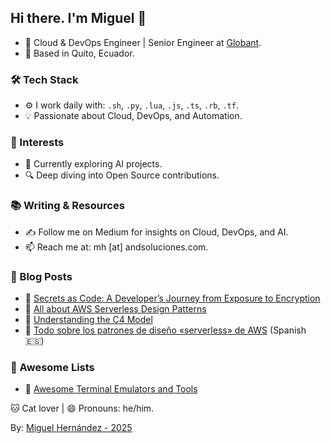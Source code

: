 ## Hi there. I'm Miguel 👋
- 🚀 Cloud & DevOps Engineer | Senior Engineer at [Globant](https://www.globant.com/).
- 📍 Based in Quito, Ecuador.
### 🛠️ Tech Stack
- ⚙️ I work daily with: `.sh`, `.py`, `.lua`, `.js`, `.ts`, `.rb`, `.tf`.
- 💡 Passionate about Cloud, DevOps, and Automation.
### 🌱 Interests
- 🤖 Currently exploring AI projects.
- 🔍 Deep diving into Open Source contributions.
### 📚 Writing & Resources
- ✍️ Follow me on Medium for insights on Cloud, DevOps, and AI.
- 📫 Reach me at: mh [at] andsoluciones.com.
### 📝 Blog Posts
- 📙 [Secrets as Code: A Developer’s Journey from Exposure to Encryption](https://medium.com/globant/secrets-as-code-a-developers-journey-from-exposure-to-encryption-4bb2c378a27c)
- 📙 [All about AWS Serverless Design Patterns](https://medium.com/globant/all-about-aws-serverless-design-patterns-885106882e5f)
- 📘 [Understanding the C4 Model](https://medium.com/globant/understanding-the-c4-model-64dceb60fe73)
- 📘 [Todo sobre los patrones de diseño «serverless» de AWS](https://medium.com/@mhernandezve/todo-sobre-los-patrones-de-dise%C3%B1o-serverless-de-aws-a250223fd741) (Spanish 🇪🇸)
### 🔖 Awesome Lists
- 📌 [Awesome Terminal Emulators and Tools](https://github.com/mhernandezve/awesome-terminal)

🐱 Cat lover | 😄 Pronouns: he/him.

By: [Miguel Hernández - 2025](https://miguelhernandezgiusti.com)

